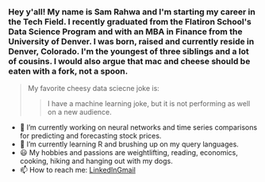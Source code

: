 ### Hey y'all! My name is Sam Rahwa and I'm starting my career in the Tech Field. I recently graduated from the Flatiron School's Data Science Program and with an MBA in Finance from the University of Denver. I was born, raised and currently reside in Denver, Colorado. I'm the youngest of three siblings and a lot of cousins. I would also argue that mac and cheese should be eaten with a fork, not a spoon.

> My favorite cheesy data sciecne joke is: 
>> I have a machine learning joke, but it is not performing as well on a new audience.

- 🔭 I’m currently working on neural networks and time series comparisons for predicting and forecasting stock prices. 
- 🌱 I’m currently learning R and brushing up on my query languages.
- :smiley: My hobbies and passions are weightlifting, reading, economics, cooking, hiking and hanging out with my dogs. 
- 📫 How to reach me: [LinkedIn](https://www.linkedin.com/in/samuelrahwa)[Gmail](samuelaaronrahwa@gmail.com)
